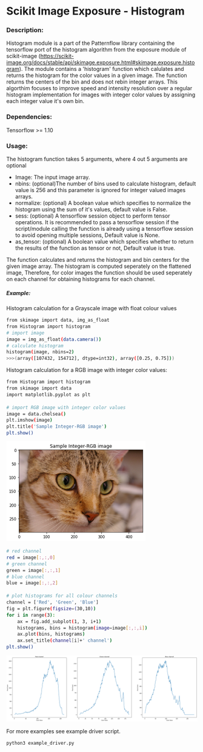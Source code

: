 # Scikit Image Exposure - Histogram
### Description:
Histogram module is a part of the Patternflow library containing the tensorflow port of the histogram algorithm from the exposure module of scikit-image (https://scikit-image.org/docs/stable/api/skimage.exposure.html#skimage.exposure.histogram).
The module contains a 'histogram' function which calulates and returns the histogram for the color values in a given image. The function returns the centers of the bin and does not rebin integer arrays. This algorthim focuses to improve speed and intensity resolution over a regular histogram implementation for images with integer color values by assigning each integer value it's own bin.
### Dependencies:
Tensorflow >= 1.10
### Usage:
The histogram function takes 5 arguments, where 4 out 5 arguments are optional
  - Image: The input image array.
  - nbins: (optional)The number of bins used to calculate histogram, default value is 256 and this parameter is ignored for integer valued images arrays.
  - normalize: (optional) A boolean value which specifies to normalize the histogram using the sum of it's values, default value is False.
  - sess: (optional) A tensorflow session object to perform tensor operations. It is recommended to pass a tensorflow session if the script/module calling the function is already using a tensorflow session to avoid opening multiple sessions, Default value is None.
  - as_tensor: (optional) A boolean value which specifies whether to return the results of the function as tensor or not, Default value is true.
 
The function calculates and returns the histogram and bin centers for the given image array. The histogram is computed seperately on the flattened image, Therefore, for color images the function should be used seperately on each channel for obtaining histograms for each channel.
##### Example:
Histogram calculation for a Grayscale image with float colour values
```sh
from skimage import data, img_as_float
from Histogram import histogram
# import image
image = img_as_float(data.camera())
# calculate histogram
histogram(image, nbins=2)
>>>(array([107432, 154712], dtype=int32), array([0.25, 0.75]))
```
Histogram calculation for a RGB image with integer color values:
```sh
from Histogram import histogram
from skimage import data
import matplotlib.pyplot as plt

# import RGB image with integer color values
image = data.chelsea()
plt.imshow(image)
plt.title('Sample Integer-RGB image')
plt.show()
```
![](resources/cat.png)
```sh
# red channel
red = image[:,:,0]
# green channel
green = image[:,:,1]
# blue channel
blue = image[:,:,2]

# plot histograms for all colour channels
channel = ['Red', 'Green', 'Blue']
fig = plt.figure(figsize=(30,10))
for i in range(3):
    ax = fig.add_subplot(1, 3, i+1)
    histograms, bins = histogram(image=image[:,:,i])
    ax.plot(bins, histograms)
    ax.set_title(channel[i]+' channel')
plt.show()
```
![](resources/cat_histogram.png)

For more examples see example driver script.
```sh
python3 example_driver.py
```
